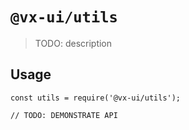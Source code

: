 # `@vx-ui/utils`

> TODO: description

## Usage

```
const utils = require('@vx-ui/utils');

// TODO: DEMONSTRATE API
```
